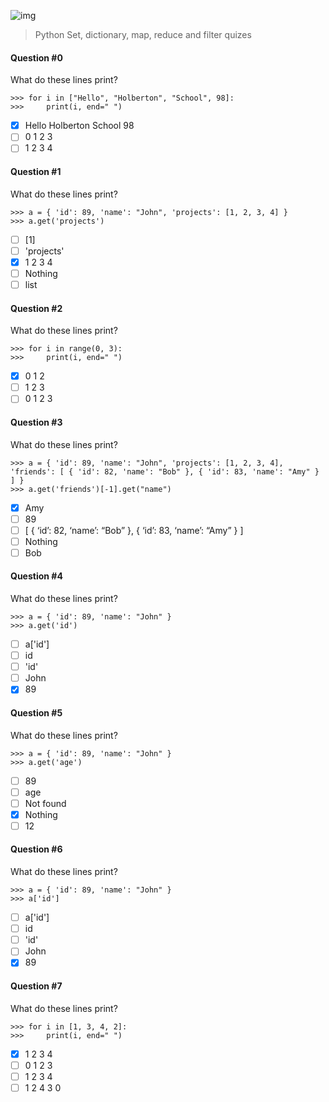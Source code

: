 ![img](https://assets.imaginablefutures.com/media/images/ALX_Logo.max-200x150.png)

> Python Set, dictionary, map, reduce and filter quizes

#### Question #0

What do these lines print?

```
>>> for i in ["Hello", "Holberton", "School", 98]:
>>>     print(i, end=" ")
```

- [x] Hello Holberton School 98
- [ ] 0 1 2 3
- [ ] 1 2 3 4

#### Question #1

What do these lines print?

```
>>> a = { 'id': 89, 'name': "John", 'projects': [1, 2, 3, 4] }
>>> a.get('projects')
```

- [ ] [1]
- [ ] 'projects'
- [x] 1 2 3 4
- [ ] Nothing
- [ ] list

#### Question #2

What do these lines print?

```
>>> for i in range(0, 3):
>>>     print(i, end=" ")
```

- [x] 0 1 2
- [ ] 1 2 3
- [ ] 0 1 2 3

#### Question #3

What do these lines print?

```
>>> a = { 'id': 89, 'name': "John", 'projects': [1, 2, 3, 4], 'friends': [ { 'id': 82, 'name': "Bob" }, { 'id': 83, 'name': "Amy" } ] }
>>> a.get('friends')[-1].get("name")
```

- [x] Amy
- [ ] 89
- [ ] [ { ‘id’: 82, ‘name’: “Bob” }, { ‘id’: 83, ‘name’: “Amy” } ]
- [ ] Nothing
- [ ] Bob

#### Question #4

What do these lines print?

```
>>> a = { 'id': 89, 'name': "John" }
>>> a.get('id')
```

- [ ] a['id']
- [ ] id
- [ ] 'id'
- [ ] John
- [x] 89

#### Question #5

What do these lines print?

```
>>> a = { 'id': 89, 'name': "John" }
>>> a.get('age')
```

- [ ] 89
- [ ] age
- [ ] Not found
- [x] Nothing
- [ ] 12

#### Question #6

What do these lines print?

```
>>> a = { 'id': 89, 'name': "John" }
>>> a['id']
```

- [ ] a['id']
- [ ] id
- [ ] 'id'
- [ ] John
- [x] 89

#### Question #7

What do these lines print?

```
>>> for i in [1, 3, 4, 2]:
>>>     print(i, end=" ")
```

- [x] 1 2 3 4
- [ ] 0 1 2 3
- [ ] 1 2 3 4
- [ ] 1 2 4 3 0
